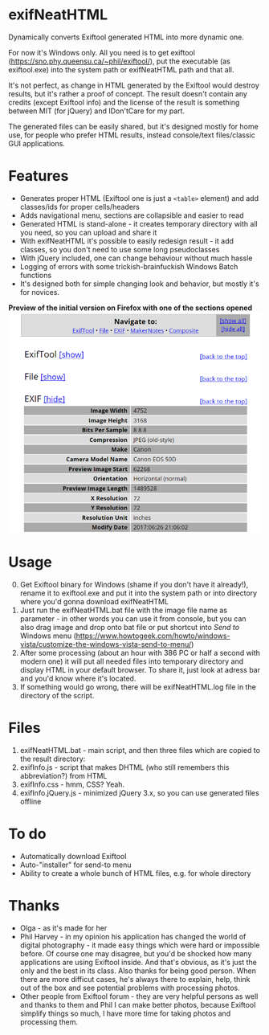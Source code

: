 # exifNeatHTML
Dynamically converts Exiftool generated HTML into more dynamic one.

For now it's Windows only. All you need is to get exiftool (https://sno.phy.queensu.ca/~phil/exiftool/), put the executable (as exiftool.exe) into the system path or exifNeatHTML path and that all.
 
It's not perfect, as change in HTML generated by the Exiftool would destroy results, but it's rather a proof of concept. The result doesn't contain any credits (except Exiftool info) and the license of the result is something between MIT (for jQuery) and IDon'tCare for my part.

The generated files can be easily shared, but it's designed mostly for home use, for people who prefer HTML results, instead console/text files/classic GUI applications.

Features
========
* Generates proper HTML (Exiftool one is just a `<table>` element) and add classes/ids for proper cells/headers
* Adds navigational menu, sections are collapsible and easier to read
* Generated HTML is stand-alone - it creates temporary directory with all you need, so you can upload and share it
* With exifNeatHTML it's possible to easily redesign result - it add classes, so you don't need to use some long pseudoclasses
* With jQuery included, one can change behaviour without much hassle
* Logging of errors with some trickish-brainfuckish Windows Batch functions
* It's designed both for simple changing look and behavior, but mostly it's for novices.

**Preview of the initial version on Firefox with one of the sections opened**
![Preview of the result of the script](https://raw.githubusercontent.com/Krzysiu/exifNeatHTML/master/preview.png)


Usage
=====
0. Get Exiftool binary for Windows (shame if you don't have it already!), rename it to exiftool.exe and put it into the system path or into directory where you'd gonna download exifNeatHTML
1. Just run the exifNeatHTML.bat file with the image file name as parameter - in other words you can use it from console, but you can also drag image and drop onto bat file or put shortcut into _Send to_ Windows menu (https://www.howtogeek.com/howto/windows-vista/customize-the-windows-vista-send-to-menu/)
2. After some processing (about an hour with 386 PC or half a second with modern one) it will put all needed files into temporary directory and display HTML in your default browser. To share it, just look at adress bar and you'd know where it's located.
3. If something would go wrong, there will be exifNeatHTML.log file in the directory of the script.

Files
=====
1. exifNeatHTML.bat - main script, and then three files which are copied to the result directory:
2. exifInfo.js - script that makes DHTML (who still remembers this abbreviation?) from HTML
3. exifInfo.css - hmm, CSS? Yeah.
4. exifInfo.jQuery.js - minimized jQuery 3.x, so you can use generated files offline

To do
=====
* Automatically download Exiftool
* Auto-"installer" for send-to menu
* Ability to create a whole bunch of HTML files, e.g. for whole directory

Thanks
======
* Olga - as it's made for her
* Phil Harvey - in my opinion his application has changed the world of digital photography - it made easy things which were hard or impossible before. Of course one may disagree, but you'd be shocked how many applications are using Exiftool inside. And that's obvious, as it's just the only and the best in its class. Also thanks for being good person. When there are more difficut cases, he's always there to explain, help, think out of the box and see potential problems with processing photos. 
* Other people from Exiftool forum - they are very helpful persons as well and thanks to them and Phil I can make better photos, because Exiftool simplify things so much, I have more time for taking photos and processing them.
